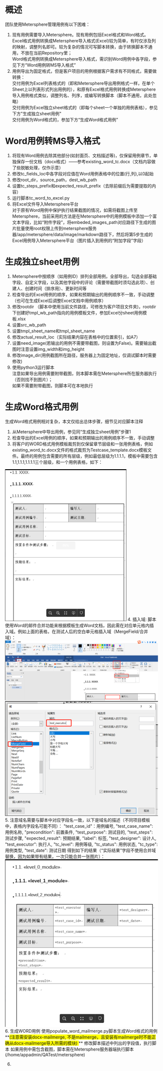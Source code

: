 # 概述  
团队使用Metersphere管理用例有以下困难：  
1. 现有用例需要导入Metersphere。现有用例包括Excel格式和Word格式。  
   Excel格式用例转换成Metersphere导入格式(Excel)较为简单，有时仅涉及列的映射，调整列名即可。较为复杂的情况可写脚本转换，由于转换脚本不通用，不放在当前Repository里；    
   Word格式用例转换成Metersphere导入格式，需识别Word用例中各字段，参见下方“Word用例转MS导入格式”
2. 用例导出为固定格式，但是客户项目的用例根据客户需求有不同格式，需要做转换：  
   交付用例为Excel列表格式的（即和Metersphere导出用例格式一样，在单个Sheet上以列表形式列出用例的），和原有Excel格式用例转换成Metersphere导入用例格式类似，调整列名、列序，或编写转换脚本（脚本不通用，此处忽略）  
   交付用例为Excel独立sheet格式的（即每个sheet一个单独的用例表格），参见下方"生成独立sheet用例"  
   交付用例为Word格式的，参加下方“生成Word格式用例”

   

# Word用例转MS导入格式  
1. 将现有Word用例去除其他部分(如封面页、文档描述等)，仅保留用例章节，单独保存一份文档（docx格式）——参考existing_word_tc.docx（文档内容做了些脱敏处理，仅作示意） 
2. 修改tc_fields_loc中各字段对应值在Word用例表格中的位置(行,列),以0起始  
3. 修改root_dir，source_path，dest_wb_path  
4. 设置tc_steps_prefix和expected_result_prefix（去除前缀后为需要提取的内容）  
5. 运行脚本tc_word_to_excel.py
6. 将Excel文件导入Metersphere平台  
对于原有Word用例中保护执行结果截图的情况，如需将截图上传至Metersphere，当前采用的方法是在Metersphere中的用例模板中添加一个富文本字段，比如“附件字段”，将embeded_images_path对应路径下生成的图片批量使用root权限上传到metersphere服务器/app/metersphere/data/image/markdown路径下，然后将第5步生成的Excel用例导入Metersphere平台（图片插入到用例的“附加字段”字段）


# 生成独立sheet用例  
1. Metersphere中按顺序（如用例ID）排列全部用例，全部导出，勾选全部基础字段、自定义字段，以及其他字段中的评论（需要带截图时须勾选此项）、创建人、创建时间（排序用）、更新时间等
2. 检查导出的Excel用例的顺序，如果和预期输出的用例顺序不一致，手动调整（也可在生成Excel后调整Excel文档中用例顺序）
3. 修改rootdir （脚本中使用当前文件路径，可修改为客户项目文件夹)，rootdir下创建好tmpl_wb_path指向的用例模板文件，参加Excel分sheet用例模板.xlsx
4. 设置src_wb_path
5. 设置tmpl_sheet_name和tmpl_sheet_name
6. 修改actual_result_loc（实际结果内容在表格中的位置索引，如A7）
7. 设置need_image(若输出的用例不需要带截图，则设置为False)。需要输出截图时注意设置img_width和img_height
8. 修改image_dir(用例截图所在路径，服务器上为固定地址，仅调试脚本时需要修改)
9. 使用python3运行脚本  
注意如果导出用例需要附带截图，则本脚本需在Metersphere所在服务器执行（否则找不到图片）；  
如果不需要附带截图，则脚本可在本地执行


#  生成Word格式用例  
生成Word格式用例相对复杂，本文仅给出总体步骤，细节见对应脚本注释  
1. 从Metersphere中导出用例，参见同“生成独立sheet用例”步骤1
2. 检查导出的Excel用例的顺序，如果和预期输出的用例顺序不一致，手动调整
3. 将客户的WORD格式用例模板裁剪到仅保留章节层级和一张用例表格，例如existing_word_tc.docx文件的格式裁剪为Testcase_template.docx模板文件。最终的用例包含需要的所有层级，例如最低层级为1.1.1.1，模板中需要包含1.1,1.1.1,1.1.1.1三个层级，和一个用例表格，如下：  
<img src=".\mdimg\template.png"  width = 400 height = 500>  
4. 插入域: 脚本使用Word的邮件合并功能来根据模板生成Word文档，因此需在对应单元格内插入域。例如上面的表格，在测试人后的空白单元格插入域（MergeField/合并域）：  
<img src=".\mdimg\insert_field1.png">  
<img src=".\mdimg\insert_field2.png">
5. 注意域名需要与脚本中对应字段名一致，以下是域名的描述（不同项目模板中，表格内字段名可能不同）：  
"test_case_id"：用例编号,   
"test_case_name": 用例名称,  
"precondition": 前置条件,  
"test_purpose": 测试目的,  
"test_steps": 测试步骤,  
"expected_result": 预期结果,  
"label": 标签,  
"test_designer": 设计人,  
"test_executor": 执行人,  
"tc_level": 用例等级,  
"tc_status": 用例状态,  
"tc_type": 用例类型,  
"test_date": 测试日期  
得到如下的结果（“实际结果”字段不使用合并域替换，因为如果带有结果，一次只能合并一张图片）：  
<img src=".\mdimg\fields_inserted.png">  
6. 生成WORD用例  
使用populate_word_mailmerge.py脚本生成Word格式的用例**<span style="background-color:yellow;">(注意需安装docx-mailmerge, 不是mailmerge，且安装有mailmerge时不能正确从docx-mailmerge导入所需的模块) </span>** 
修改脚本描述中列出的字段值，执行脚本  
如果用例中需包含截图，脚本需在Metersphere服务器端执行脚本(/home/appadmin/QATest/metersphere)  

6. 






